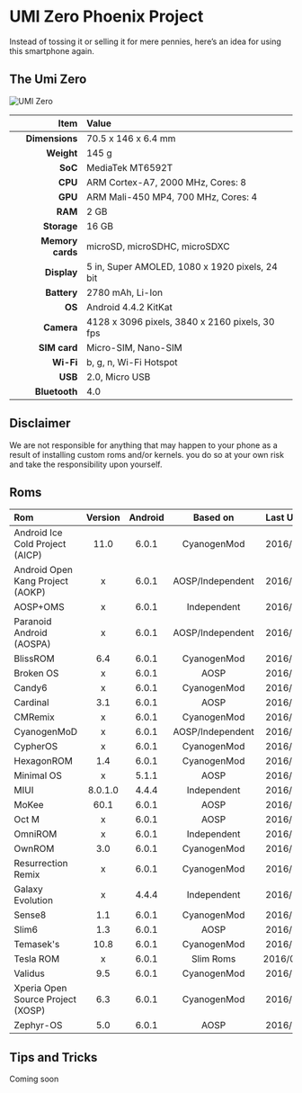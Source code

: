 # UMI Zero Phoenix Project
Instead of tossing it or selling it for mere pennies, here’s an idea for using this smartphone again.

## The Umi Zero

![UMI Zero](https://s17.postimg.org/k8jxexzcv/Index.png)

| Item 				| Value |
| ----------------:	| :--- |
| **Dimensions** 	| 70.5 x 146 x 6.4 mm |
| **Weight** 		| 145 g |
| **SoC** 			| MediaTek MT6592T |
| **CPU** 			| ARM Cortex-A7, 2000 MHz, Cores: 8 |
| **GPU** 			| ARM Mali-450 MP4, 700 MHz, Cores: 4 |
| **RAM** 			| 2 GB |
| **Storage** 		| 16 GB |
| **Memory cards**	| microSD, microSDHC, microSDXC |
| **Display** 		| 5 in, Super AMOLED, 1080 x 1920 pixels, 24 bit |
| **Battery** 		| 2780 mAh, Li-Ion |
| **OS**			| Android 4.4.2 KitKat |
| **Camera** 		| 4128 x 3096 pixels, 3840 x 2160 pixels, 30 fps |
| **SIM card** 		| Micro-SIM, Nano-SIM |
| **Wi-Fi** 		| b, g, n, Wi-Fi Hotspot |
| **USB** 			| 2.0, Micro USB |
| **Bluetooth** 	| 4.0 |

## Disclaimer
We are not responsible for anything that may happen to your phone as a result of installing custom roms and/or kernels. you do so at your own risk and take the responsibility upon yourself.

## Roms

| Rom | Version | Android | Based on | Last Update | Ported? |
| :---	| :---:	| :---:	| :---: | :---: | :---: |
| Android Ice Cold Project (AICP) | 11.0 | 6.0.1 | CyanogenMod | 2016/08/17 | :x: |
| Android Open Kang Project (AOKP) | x | 6.0.1 | AOSP/Independent | 2016/06/03 | :x: |
| AOSP+OMS | x | 6.0.1 | Independent | 2016/09/10 | :x: |
| Paranoid Android (AOSPA) | x | 6.0.1 | AOSP/Independent | 2016/08/07 | :x: |
| BlissROM | 6.4 | 6.0.1 | CyanogenMod | 2016/06/11 | :x: |
| Broken OS | x | 6.0.1 | AOSP | 2016/05/20 | :x: |
| Candy6 | x | 6.0.1 | CyanogenMod | 2016/07/06 | :x: |
| Cardinal | 3.1 | 6.0.1 | AOSP | 2016/09/02 | :x: |
| CMRemix | x | 6.0.1 | CyanogenMod | 2016/02/05 | :x: |
| CyanogenMoD | x | 6.0.1 | AOSP/Independent | 2016/09/08 | :white_check_mark: |
| CypherOS | x | 6.0.1 | CyanogenMod | 2016/06/18 | :x: |
| HexagonROM | 1.4 | 6.0.1 | CyanogenMod | 2016/08/23 | :x: |
| Minimal OS | x | 5.1.1 | AOSP | 2016/02/05 | :x: |
| MIUI | 8.0.1.0 | 4.4.4 | Independent | 2016/08/14 | :x: |
| MoKee | 60.1 | 6.0.1 | AOSP | 2016/06/09 | :x: |
| Oct M | x | 6.0.1 | AOSP | 2016/08/10 | :x: |
| OmniROM | x | 6.0.1 | Independent | 2016/08/29 | :x: |
| OwnROM | 3.0 | 6.0.1 | CyanogenMod | 2016/09/01 | :x: |
| Resurrection Remix | x | 6.0.1 | CyanogenMod | 2016/08/07 | :white_check_mark: |
| Galaxy Evolution | x | 4.4.4 | Independent | 2016/09/01 | :x: |
| Sense8 | 1.1 | 6.0.1 | CyanogenMod | 2016/07/31 | :x: |
| Slim6 | 1.3 | 6.0.1 | AOSP | 2016/09/17 | :x: |
| Temasek's | 10.8 | 6.0.1 | CyanogenMod | 2016/08/15 | :x: |
| Tesla ROM | x | 6.0.1 | Slim Roms | 2016/09/03s | :x: |
| Validus | 9.5 | 6.0.1 | CyanogenMod | 2016/08/10 | :x: |
| Xperia Open Source Project (XOSP) | 6.3 | 6.0.1 | CyanogenMod | 2016/07/28 | :white_check_mark: |
| Zephyr-OS | 5.0 | 6.0.1 | AOSP | 2016/09/13 | :x: |

## Tips and Tricks

Coming soon
